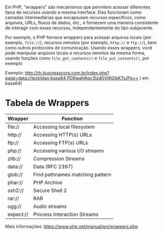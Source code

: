 Em PHP, "wrappers" são mecanismos que permitem acessar diferentes tipos de recursos usando a mesma interface. Eles funcionam como camadas intermediárias que encapsulam recursos específicos, como arquivos, URLs, fluxos de dados, etc., e fornecem uma maneira consistente de interagir com esses recursos, independentemente do tipo subjacente.

Por exemplo, o PHP fornece wrappers para acessar arquivos locais (por exemplo, `file://`), recursos remotos (por exemplo, `http://` e `ftp://`), bem como outros protocolos de comunicação. Usando esses wrappers, você pode manipular arquivos locais e recursos remotos da mesma forma, usando funções como `file_get_contents()` e `file_put_contents()`, por exemplo

Exemplo: http://rh.businesscorp.com.br/index.php?page=data://text/plan;base64,PD9waHAgc3lzdGVtKGlkKTs/Pg== (<?php system(id);?> em base64)
# Tabela de Wrappers

| Wrapper   | Function                        |
| --------- | ------------------------------- |
| file://   | Accessing local filesystem      |
| http://   | Accessing HTTP(s) URLs          |
| ftp://    | Accessing FTP(s) URLs           |
| php://    | Accessing various I/O streams   |
| zlib://   | Compression Streams             |
| data://   | Data (RFC 2397)                 |
| glob://   | Find pathnames matching pattern |
| phar://   | PHP Archive                     |
| ssh2://   | Secure Shell 2                  |
| rar://    | RAR                             |
| ogg://    | Audio streams                   |
| expect:// | Process Interaction Streams     |

Mais informações: https://www.php.net/manual/en/wrappers.php